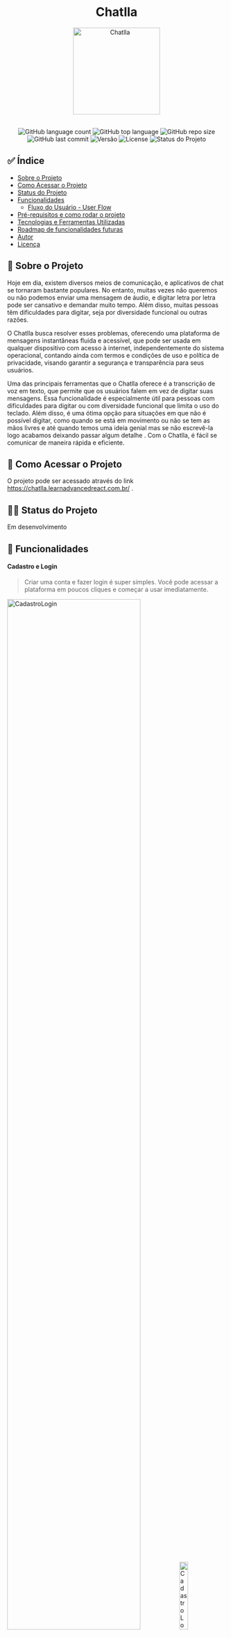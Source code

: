 <div align="center"> 
  <h1>Chatlla</h1>
</div>

<div align="center">
<img alt="Chatlla" src="https://i.imgur.com/r06FBen.png" style="width:200px;height:200px;"/>
</div>

<br/>

<p align="center">
  <img alt="GitHub language count" src="https://img.shields.io/github/languages/count/GuilhermeAgostin/Chatlla">
  <img alt="GitHub top language" src="https://img.shields.io/github/languages/top/GuilhermeAgostin/Chatlla">
  <img alt="GitHub repo size" src="https://img.shields.io/github/repo-size/GuilhermeAgostin/Chatlla">
  <img alt="GitHub last commit" src="https://img.shields.io/github/last-commit/GuilhermeAgostin/Chatlla">
  <img alt="Versão" src="https://img.shields.io/badge/versão-1.0.0-blue">
  <img alt="License" src="https://img.shields.io/badge/license-Apache2.0-blue">
  <img alt="Status do Projeto" src="https://img.shields.io/badge/status-em_desenvolvimento-brightgreen">
</p>
  

## ✅ Índice
- <a href="#sobre">Sobre o Projeto</a>
- <a href="#como_acessar">Como Acessar o Projeto</a>
- <a href="#status_projeto">Status do Projeto</a>
- <a href="#funcionalidades">Funcionalidades</a>
  - <a href="#userflow">Fluxo do Usuário - User Flow</a>
- <a href="#pre-requisitos-como-rodar">Pré-requisitos e como rodar o projeto</a>
- <a href="#tecnologias-ferramentas">Tecnologias e Ferramentas Utilizadas</a>
- <a href="#funcionalidades-futuras">Roadmap de funcionalidades futuras</a>
- <a href="#autor">Autor</a>
- <a href="#licença">Licença</a>

<h2 id="sobre">📝 Sobre o Projeto</h2>

<p>
Hoje em dia, existem diversos meios de comunicação, e aplicativos de chat se tornaram bastante populares. No entanto, muitas vezes não queremos ou não podemos enviar uma mensagem de áudio, e digitar letra por letra pode ser cansativo e demandar muito tempo. Além disso, muitas pessoas têm dificuldades para digitar, seja por diversidade funcional ou outras razões.
</p>

<p>
O Chatlla busca resolver esses problemas, oferecendo uma plataforma de mensagens instantâneas fluida e acessível, que pode ser usada em qualquer dispositivo com acesso à internet, independentemente do sistema operacional, contando ainda com termos e condições de uso e política de privacidade, visando garantir a segurança e transparência para seus usuários.
<p/>


Uma das principais ferramentas que o Chatlla oferece é a transcrição de voz em texto, que permite que os usuários falem em vez de digitar suas mensagens. Essa funcionalidade é especialmente útil para pessoas com dificuldades para digitar ou com diversidade funcional que limita o uso do teclado. Além disso, é uma ótima opção para situações em que não é possível digitar, como quando se está em movimento ou não se tem as mãos livres e até quando temos uma ideia genial mas se não escrevê-la logo acabamos deixando passar algum detalhe . Com o Chatlla, é fácil se comunicar de maneira rápida e eficiente.


## <h2 id="como_acessar">📁 Como Acessar o Projeto</h2>
O projeto pode ser acessado através do link https://chatlla.learnadvancedreact.com.br/ .


## <h2 id="status_projeto">👨‍💻 Status do Projeto</h2>
Em desenvolvimento 


## <h2 id="funcionalidades">🎨 Funcionalidades</h2>

#### Cadastro e Login
> Criar uma conta e fazer login é super simples. Você pode acessar a plataforma em poucos cliques e começar a usar imediatamente.
<div>
<img alt="CadastroLogin" src="./FeaturesGifs/Cadastro-Login.gif" width="78%" />
<img alt="CadastroLogin-Mobile" src="./FeaturesGifs/Cadastro-Login-Mobile.gif" width="20%"/>
</div>

#### Validador de força de senha
> Quando você se cadastra no Chatlla, a plataforma oferece um validador de força de senha para auxiliar na criação de senhas seguras e proteger sua conta.
<div align="center">
<img alt="ValidadorForcaSenha" src="./FeaturesGifs/ValidadorForcaSenha.gif" width="78%" />
<img alt="ValidadorForcaSenha-Mobile" src="./FeaturesGifs/ValidadorForcaSenha-Mobile.gif" width="20%"/>
</div>

#### Definição de foto de perfil
> Você pode escolher sua foto de perfil, permitindo que outros usuários possam identificá-lo facilmente.
<div align="center">
<img alt="DefinicaoFotoPerfil" src="./FeaturesGifs/DefinicaoFotoPerfil.gif" width="78%" />
<img alt="DefinicaoFotoPerfil-Mobile" src="./FeaturesGifs/DefinicaoFotoPerfil-Mobile.gif" width="20%"/>
</div> 

#### Edição de perfil
> Você pode editar suas informações de perfil, como nome de usuário e senha, a qualquer momento.
<div align="center">
<img alt="EdicaoPerfil" src="./FeaturesGifs/EdicaoPerfil.gif" width="78%" />
<img alt="EdicaoPerfil-Mobile" src="./FeaturesGifs/EdicaoPerfil-Mobile.gif" width="20%"/>
</div> 

#### Visualização de usuários conectados
> O Chatlla exibe todos os usuários conectados, permitindo que você encontre facilmente amigos e familiares que estão online e que você possa conversar com eles em tempo real.
<div align="center">
<img alt="UsuáriosConectados" src="./FeaturesGifs/UsuáriosConectados.gif" width="78%" />
<img alt="UsuáriosConectados-Mobile" src="./FeaturesGifs/UsuáriosConectados-Mobile.gif" width="20%"/>
</div> 

#### Troca de mensagens em tempo real
> Os usuários podem enviar e receber mensagens em tempo real.
<div align="center">
<img alt="TrocaMensagens" src="./FeaturesGifs/TrocaMensagens.gif" width="78%" />
<img alt="TrocaMensagens-Mobile" src="./FeaturesGifs/TrocaMensagens-Mobile.gif" width="20%"/>
</div> 

#### Compartilhamento de fotos
> Você pode compartilhar fotos dentro do chat, para que você e seus amigos possam compartilhar momentos especiais e engraçados.
<div align="center">
<img alt="CompartilhamentodeFotos" src="./FeaturesGifs/CompartilhamentodeFotos.gif" width="78%" />
<img alt="CompartilhamentodeFotos-Mobile" src="./FeaturesGifs/CompartilhamentodeFotos-Mobile.gif" width="20%"/>
</div> 

_Nota: As imagens dos heróis foram obtidas nos sites [Animated Times](https://animatedtimes.com/wp-content/uploads/2020/04/captain-america-best-costumes.jpg), [SlideShare](https://image.slidesharecdn.com/mask-140603215655-phpapp02/75/mask-painting-1-2048.jpg?cb=1669367850) e [9GAG](https://img-9gag-fun.9cache.com/photo/aR7YX2A_700bwp.webp)._

#### Transcrição de áudio em texto
> Os usuários podem enviar áudio para que o Chatlla o transcreva em texto, tornando a comunicação mais rápida e acessível.
<div align="center">
<img alt="AudioemTexto" src="./FeaturesGifs/AudioemTexto.gif" width="78%" />
<img alt="AudioemTexto-Mobile" src="./FeaturesGifs/AudioemTexto-Mobile.gif" width="20%"/>
</div> 

#### UI/UX intuitivo
> Desenvolvido com foco na melhor experiência do usuário, apresentando uma interface intuitiva e amigável.

#### Utilização de cookies
> O Chatlla utiliza cookies para melhorar a experiência do usuário e garantir a segurança e transparência dos dados.
<div align="center">
<img alt="Cookies" src="./FeaturesGifs/Cookies.gif" width="78%" />
<img alt="Cookies-Mobile" src="./FeaturesGifs/Cookies-Mobile.gif" width="20%"/>
</div>

### <h3 id="userflow">🔄 Fluxo do Usuário - User Flow</h3>
Para visualizar todas as features necessárias, elaborei um pequeno fluxograma que apresenta as principais ações que o usuário pode realizar na plataforma.
<br/>
<br/>
![UserFlow](https://i.imgur.com/fkLGpJ2.jpg)


## <h2 id="pre-requisitos-como-rodar">✔ Pré-requisitos e como rodar o projeto</h2>
De início, você vai precisar ter instalado em sua máquina as seguintes ferramentas:
- [Git](https://git-scm.com)
- [Node.js](https://nodejs.org/en/)

Além disso é bom ter um editor para trabalhar com o código como [VSCode](https://code.visualstudio.com/).

Agora para rodar o projeto é necessário seguir os seguintes passos:

    # Clonar o repositório
    $ git clone <https://github.com/GuilhermeAgostin/Chatlla.git>

    # Acessar a pasta do projeto no terminal/cmd
    $ cd chatlla

    # Instalar as dependências
    $ npm install
      
    # Iniciar o projeto em modo de desenvolvimento
    $ npm run dev

    # O servidor inciará na porta:5173 - acesse <http://localhost:5173/>


## <h2 id="tecnologias-ferramentas">🔧 Tecnologias e Ferramentas Utilizadas</h2>
<!--ts-->
* [React.JS](https://react.dev/) : uma biblioteca JavaScript para construção de interfaces de usuário reativas e eficientes - usada para o desenvolvimento do front-end.
* [HTML](https://developer.mozilla.org/pt-BR/docs/Web/HTML) : linguagem de marcação que define a estrutura do site - usada para estruturação do site.
* [CSS](https://developer.mozilla.org/pt-BR/docs/Web/CSS) : linguagem de estilo utilizada para aprimorar a apresentação do site -  usada para estilização do site.
* [Firebase/Firestore](https://firebase.google.com/docs/firestore?hl=pt-br) : Firebase é uma plataforma do Google que oferece diversos serviços para desenvolvimento de aplicativos. O Firestore é um banco de dados NoSQL em tempo real oferecido pelo Firebase, que permite o armazenamento, sincronização e consulta de dados de maneira escalável e segura - usado como base de dados para armazenar informações dos usuários e mensagens trocadas no Chatlla.
* [Vite](https://vitejs.dev/) : ferramenta de construção para otimização e empacotamento de código JavaScript, CSS e HTML - usado como ferramenta de build.
<!--te-->


## <h2 id="funcionalidades-futuras">💫 Roadmap de funcionalidades futuras</h2>

O Chatlla tem o comprometimento de melhorar constantemente, trazendo novas funcionalidades e aprimoramentos. Fique ligado para as próximas atualizações!


- [ ] Transcrição de áudio em texto para dispositivos Android
> Os usuários que acessarem a plataforma a partir de um dispositivo Android terão acesso à funcionalidade de transcrição de áudio em texto. Isso permitirá que eles enviem áudios que serão automaticamente transcritos em texto.

- [ ] Transcrição de áudio em texto em Inglês
> Os usuários poderão enviar áudios em Inglês que serão transcritos em texto automaticamente pela plataforma, também em Inglês.

- [ ] Envio de áudio
> Com esta nova funcionalidade, os usuários poderão enviar mensagens de áudio para seus amigos e familiares no Chatlla.

- [ ] Notificações de mensagens não lidas
> Os usuários receberão notificações quando receberem novas mensagens não lidas no Chatlla. 


## <h2 id="autor">✔ Autor</h2>
<img alt="autor" src="https://avatars.githubusercontent.com/u/59300376?s=400&u=8c9230f97d8389094111f0f0a04eee6c10c9156e&v=4" style="width:100px;height:100px;"/>
<p>Feito com 🔎, 💪 e 🙏 por Guilherme de Agostin 👋 Entre em contato!</p>

[![LinkedIn](https://img.shields.io/badge/-Guilherme-blue?style=flat&logo=Linkedin&logoColor=white)](https://www.linkedin.com/in/guilherme-agostin-90ba6169/)
[![Gmail](https://img.shields.io/badge/-guilhermeagostin@gmail.com-red?style=flat&logo=gmail&logoColor=white)](mailto:guilhermeagostin@gmail.com)

## <h2 id="licença">📜 Licença</h2>
Este projeto está licenciado sob a Licença Apache, Versão 2.0 - consulte o arquivo [LICENSE](./LICENSE) para obter detalhes.
<p>
  Este projeto é de código aberto. Seu código fonte pode ser usado, modificado e distribuído , desde que sigam certas condições como dar crédito ao autor original e incluir uma cópia da licença em qualquer distribuição do software.
</p>
